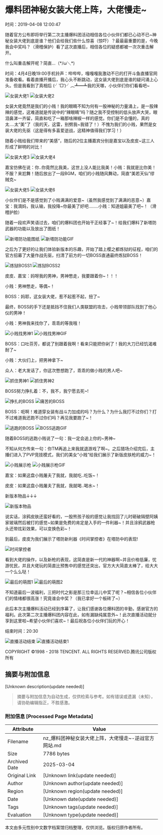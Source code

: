 # 爆料团神秘女装大佬上阵，大佬慢走~

时间：2019-04-08 12:00:47

随着官方公布即将举行第二次主播爆料团活动相信各位小伙伴们都已心动不已~神秘女装大佬到底是谁？他们会给我们些什么惊喜（惊吓）？最最最重要的是，今晚我会中奖吗？（滑稽保护）看了这次直播后，相信各位的疑惑都被一次次重击解开。

什么叫重击解开呢？简直...（\*/ω＼\*)

时间：4月4日晚19:00手机铃声：哔哔哔，嘎嘎嘎我激动不已的打开斗鱼直播官网准备收看。看着直播开播后，我心头不断跳动，这女装大佬到底是谁的疑问涌上心头。但是我看到了真相后 (╯‵□′)╯︵┻━┻我的天哪，小伙伴们你们看看吧~

![女装大佬1](http://shp.qpic.cn/wanjiashequ_pic/discuzh1z11554385975/f30d3f957a9a398b930c2bb5ac5e95a8/0.jpg)
![女装大佬2](http://shp.qpic.cn/wanjiashequ_pic/discuzh1z11554390187/402df144735d7ef9d77ebc4689c56b4d/0.jpg)

女装大佬竟然是我们的小贱！我的眼睛不知为何有一股神秘的力量涌上，是一股辣辣的感觉，这难道就是传说中的“辣眼睛”吗？随之我不受控制的低头放声大哭，眼泪鼻涕一齐留，简直和吃了一箱那啥辣椒一样的感觉。你们是不会懂的，真的太....太“美”了（我的天，这雷，别劈我~我错了！）不愧为我们的小贱，果然是女装大佬的先驱（这是得有多喜爱逆战，这精神值得我们学习！）

随着小贱给我们带来的“美感”，随后的2位主播嘉宾分别是嘉宝以及皮皮~这三人形成了鲜明的对比！

![女装大佬3](http://shp.qpic.cn/wanjiashequ_pic/discuzh1z11554386206/915ced24cc70fce6ade8a9b946e93358/0.jpg)
![女装大佬4](http://shp.qpic.cn/wanjiashequ_pic/discuzh1z11554390180/416bde470a4d9dd3d39a3987ff13e749/0.jpg)

嘉宝仿佛在说：你..你竟然比我美，这世上没人能比我美！小贱：我就是比你美！不服？来尬舞！随后放出了一段BGM，咱们的小贱随风舞动，简直“美若天仙”缪贼克~

![女装大佬5](http://shp.qpic.cn/wanjiashequ_pic/discuzh1z11554387370/ef9cfa27274be3356d57b992ebe8e064/0.jpg)
![女装大佬6](http://shp.qpic.cn/wanjiashequ_pic/discuzh1z11554390184/70de7725c80a150a556338c3b3b175f2/0.jpg)

小伙伴们是不是感觉到了小贱满满的爱意~（虽然我感觉到了满满的恶意~）嘉宝：我滴妈，我认输，我投降~你最美了好吧........小贱：知道姐最美了吧~！（滑稽护脸）

随着一段欢声笑语过去，咱们的爆料团也开始干正经事了~！给我们爆料了新塔防武器的功能以及放出了图纸！

![新塔防功能图纸](http://shp.qpic.cn/wanjiashequ_pic/discuzh1z11554387548/feb06a4c80f1379addad57962f58fdac/0.jpg)
![新塔防功能GIF](http://shp.qpic.cn/wanjiashequ_pic/discuzh1z11554390283/4aa6939017e4cc2fe798f5683fd9c4c0/0.gif)

之后为了更好的让我们体验新版本的乐趣，开始了踏上樱之都炼狱的征程，咱们的官方招募了大量作战先驱，扫清了前方的一切BOSS直通最终炼狱BOSS！

![炼狱BOSS1](http://shp.qpic.cn/wanjiashequ_pic/discuzh1z11554388586/34f2b315821055fdd110e7e6ab0a20cc/0.jpg)
![炼狱BOSS2](http://shp.qpic.cn/wanjiashequ_pic/discuzh1z11554390285/6097032e38d742b63b33817b0f847200/0.gif)

皮皮、嘉宝：妈呀我的男神，男神憋走，我要跟着你~！！！

小贱：男神憋走，等偶~！

BOSS：妈耶，这女装大佬，惹不起惹不起，扭了~

最终，BOSS的手下还是抵挡不住我们人类联盟的攻击，小贱带领部队找到了他心仪的男神！

小贱：男神我来找你了，乖乖的等我哦！

![小贱找男神1](http://shp.qpic.cn/wanjiashequ_pic/discuzh1z11554388731/68797e9a7ed1b6abd7293cc235e6c0e8/0.jpg)
![小贱找男神GIF](http://shp.qpic.cn/wanjiashequ_pic/discuzh1z11554390288/216ecb113788a81b9241cf65c30b391d/0.gif)

BOSS：口吐芬芳，都说了别跟着我啊！看来只能把你剁了！我的大刀已经饥渴难耐了~

小贱：大伙们上，把男神拿下~

众人：老大发话了，你这次憋想跑了，乖乖的做小贱的男人吧~

![抓住男神1](http://shp.qpic.cn/wanjiashequ_pic/discuzh1z11554388889/9a280867b6b1f13b3f8c4b0e8dd96ada/0.jpg)
![抓住男神2](http://shp.qpic.cn/wanjiashequ_pic/discuzh1z11554390348/765bdedce260b055a3360eaab781f733/0.jpg)

BOSS努力挣扎着：不，我不，我宁愿去死~!

![挣扎的BOSS](http://shp.qpic.cn/wanjiashequ_pic/discuzh1z11554388891/32b6f7bc844320cfebf4c9ec3e756cc0/0.jpg)
![痛苦的BOSS](http://shp.qpic.cn/wanjiashequ_pic/discuzh1z11554390354/0f6d30f64082fb3a34b55780368078ee/0.gif)

BOSS：呃啊！难道穿女装有战斗力加成的吗？为什么？为什么我打不过你们？打不过难道我还跑不过你们吗？再见我要跑了~！

![逃跑的BOSS](http://shp.qpic.cn/wanjiashequ_pic/discuzh1z11554389589/48201555557e9283618455c92813ec50/0.jpg)
![BOSS逃跑GIF](http://shp.qpic.cn/wanjiashequ_pic/discuzh1z11554390336/753928957cc643198a5b5fa5d5fb0518/0.gif)

随着BOSS的逃跑小贱说了一句：我一定会追上你的~男神~

不知从何方传来一句：你TM再追上来我就退游戏了啊~。之后猎场介绍完后，主播们进入了PVP竞技模式，我们的美女“小贱”给我们展示了新版皮肤枪的威力~！

![小贱展示枪](http://shp.qpic.cn/wanjiashequ_pic/discuzh1z11554467693/34fe4138245fd565aad7b1e65f01b004/0.png)
![小贱展示枪GIF](http://shp.qpic.cn/wanjiashequ_pic/discuzh1z11554390327/984fe1e18075fa9adbbd5c1993c947b9/0.gif)

嘉宝：如果这盘小贱屠夫了我就，我就吃..吃饭~！

皮皮：如果这盘小贱屠夫了我就，我就喝..喝水~！

新版本物品↓↓↓

![新版本物品](http://shp.qpic.cn/wanjiashequ_pic/discuzh1z11554467337/f5d261f4a80970e19c7d813bd34098cd/0.jpg)

说实话，涂鸦皮肤还蛮好看的，一股熊孩子般的感觉让我找回了儿时砸破隔壁阿姨家玻璃然后被打的感觉~如果是免费的肯定是入手的一件利器~！并且涂鸦武器枪头还带炫彩效果，可以变换色彩~！

到最后，皮皮为我们展示了塔防新利器《时间掌控者》在塔防中的表现!

![时间掌控者](http://shp.qpic.cn/wanjiashequ_pic/discuzh1z11554467976/c9c75762c6bc58f18229f111ae79b634/0.png)

看到大佬的操作，以及新枪的表现，这简直是新一代的神器啊~并且价格低廉，忧游忧民，并且大佬玩的简直比预售中的感觉还突出，官方大大简直太棒了，给大大一个么么哒！

![最后的萌图1](http://shp.qpic.cn/wanjiashequ_pic/discuzh1z11554468103/a10d82cf2b3b4bcbff9b3ce6f2421f2d/0.jpg)
![最后的萌图2](http://shp.qpic.cn/wanjiashequ_pic/discuzh1z11554468160/22213c1e293f2ade847ec23a7e0372bb/0.jpg)

不知道最后一波福利，三把时代之影是那三位幸运儿中奖了呢？~相信各位小伙伴们的情绪都很高涨！究竟谁会中奖？（我已拿好一个板砖了~）

此后本次主播爆料活动已经到序幕了，让我们感谢各位爆料团的辛勤，感谢官方的福利。此次第二次主播爆料团内容在此，如有漏缺纯属意外~！此次直播活动就分享到这里啦~希望小伙伴们喜欢~！最后祝各位小伙伴们玩的开心！

结束时间：20:30

![直播活动结束](http://shp.qpic.cn/wanjiashequ_pic/discuzh1z11554390110/03a7f02a5a103bb4410304286855342d/0.jpg)
![直播活动结束1](http://shp.qpic.cn/wanjiashequ_pic/discuzh1z11554390056/a528a60746592dcbf1b36a9451cc9dfb/0.jpg)

COPYRIGHT ©1998 - 2018 TENCENT. ALL RIGHTS RESERVED.腾讯公司版权所有
<!-- tcd_original_link https://nz.qq.com/webplat/info/news_version3/1421/28415/28421/28422/m17320/201904/802701.shtml -->


## 摘要与附加信息

<!-- tcd_abstract -->
[Unknown description(update needed)]
<!-- tcd_abstract_end -->

> 摘要与附加信息为自动生成，仅供检索与参考。如有错误或遗漏（未知），请协助编辑指正，不胜感激。

### 附加信息 [Processed Page Metadata]

| Attribute       | Value                                  |
|-----------------|----------------------------------------|
| Filename        | nz_爆料团神秘女装大佬上阵，大佬慢走~-逆战官方网站.md                             |
| Size            | 7786 bytes                           |
| Archived Date   | 2025-03-04                             |
| Original Link   | [Unknown link(update needed)]                       |
| Author          | [Unknown author(update needed)]                               |
| Region          | [Unknown region(update needed)]                               |
| Date            | [Unknown date(update needed)]                                 |
| Tags            | [Unknown tags(update needed)]                                 |
| Evaluation            | [Unknown type(update needed)]                                 |
<!-- tcd_table_end -->

本文由多元性别中文数字档案馆归档整理，仅供浏览。版权归原作者所有。

